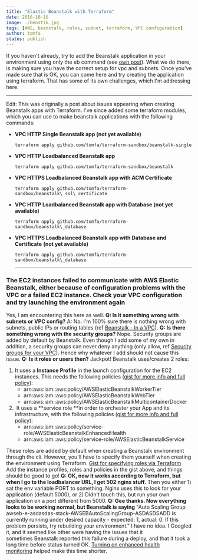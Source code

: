 ```yaml
---
title: "Elastic Beanstalk with Terraform"
date: 2016-10-16
image: ./benstlk.jpg
tags: [AWS, beanstalk, roles, subnet, terraform, VPC configuration]
author: tomfa
status: publish
---
```


If you haven't already, try to add the Beanstalk application in your environment using only the eb command (see [own post](http://notes.webutvikling.org/elastic-beanstalk-in-a-vpc/)). What we do there, is making sure you have the correct setup for vpc and subnets. Once you've made sure that is OK, you can come here and try creating the application using terraform. That has some of its own challenges, which I'm addressing here.

* * *

Edit: This was originally a post about issues appearing when creating Beanstalk apps with Terraform. I've since added some terraform modules, which you can use to make beanstalk applications with the following commands:

*   **VPC HTTP Single Beanstalk app (not yet available)**
    
    ```
    terraform apply github.com/tomfa/terraform-sandbox/beanstalk-single
    ```
    
*   **VPC HTTP Loadbalanced Beanstalk app**
    
    ```
    terraform apply github.com/tomfa/terraform-sandbox/beanstalk
    
    ```
    
*   **VPC HTTPS Loadbalanced Beanstalk app with ACM Certificate**
    
    ```
    terraform apply github.com/tomfa/terraform-sandbox/beanstalk\_ssl\_certificate
    ```
    
*   **VPC HTTP Loadbalanced Beanstalk app with Database (not yet available)**
    
    ```
    terraform apply github.com/tomfa/terraform-sandbox/beanstalk\_database
    ```
    
*   **VPC HTTPS Loadbalanced Beanstalk app with Database and Certificate** **(not yet available)**
    
    ```
    terraform apply github.com/tomfa/terraform-sandbox/beanstalk\_database
    ```
    
    * * *
    

### The EC2 instances failed to communicate with AWS Elastic Beanstalk, either because of configuration problems with the VPC or a failed EC2 instance. Check your VPC configuration and try launching the environment again

Yes, I am encountering this here as well. **Q: Is it something wrong with subnets or VPC config?** A: No. I'm 100% sure there is nothing wrong with subnets, public IPs or routing tables (ref [Beanstalk - In a VPC](http://notes.webutvikling.org/elastic-beanstalk-in-a-vpc/)). **Q: Is there something wrong with the security groups?** Nope. Security groups are added by default by Beanstalk. Even though I add some of my own in addition, a security groups can never deny anything (only allow, ref [Security groups for your VPC](http://docs.aws.amazon.com/AmazonVPC/latest/UserGuide/VPC_SecurityGroups.html#VPCSecurityGroups)). Hence why whatever I add should not cause this issue. **Q: Is it roles or users then?** Jackpot! Beanstalk uses/creates 2 roles:

1.  It uses a **Instance Profile** in the launch configuration for the EC2 instances. This needs the following policies ([gist for more info and full policy](https://gist.github.com/tomfa/fbc6455623defedb254b6c2252ba1721)):
    *   arn:aws:iam::aws:policy/AWSElasticBeanstalkWorkerTier
    *   arn:aws:iam::aws:policy/AWSElasticBeanstalkWebTier
    *   arn:aws:iam::aws:policy/AWSElasticBeanstalkMulticontainerDocker
2.   It uses a **service role **in order to orchester your App and its infrastructure, with the following policies ([gist for more info and full policy](https://gist.github.com/tomfa/4fcba6524a8fc0aa265d09bbd59ca623)):
    *   arn:aws:iam::aws:policy/service-role/AWSElasticBeanstalkEnhancedHealth
    *   arn:aws:iam::aws:policy/service-role/AWSElasticBeanstalkService

These roles are added by default when creating a Beanstalk environment through the cli. However, you'll have to specify them yourself when creating the environment using Terraform. [Gist for specifying roles via Terraform](https://gist.github.com/tomfa/6fc429af5d598a85e723b3f56f681237) Add the instance profiles, roles and policies in the gist above, and things should be good to go! **Q: OK, now it works according to Terraform, but when I go to the loadbalancer URL, I get 502 nginx stuff.** Then you either 1) sat the env variable PORT to something. Nginx uses this to look for your application (default 5000), or 2) Didn't touch this, but run your own application on a port different from 5000. **Q: Gee thanks. Now everything looks to be working normal, but Beanstalk is saying** "Auto Scaling Group awseb-e-asdasdas-stack-AWSEBAutoScalingGroup-ASDASDSADD is currently running under desired capacity - expected: 1, actual: 0. If this problem persists, try rebuilding your environment." I have no idea. I Googled it, and it seemed like other were having the issues that it sometimes Beanstalk reported this failure during a deploy, and that it took a long time before status turned OK. [Turning on enhanced health monitoring](https://docs.aws.amazon.com/elasticbeanstalk/latest/dg/health-enhanced-enable.html?icmpid=docs_elasticbeanstalk_console) helped make this time shorter.
